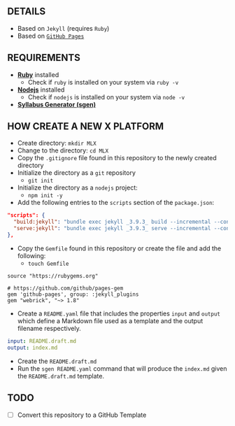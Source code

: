 ## DETAILS

  - Based on `Jekyll` (requires `Ruby`)
  - Based on [`GitHub Pages`](https://pages.github.com/)

## REQUIREMENTS

  - [**Ruby**](https://www.ruby-lang.org/en/) installed
    - Check if `ruby` is installed on your system via `ruby -v`
  - [**Nodejs**](https://nodejs.org/en) installed 
    - Check if `nodejs` is installed on your system via `node -v`
  - [**Syllabus Generator (sgen)**](https://github.com/in-tech-gration/sgen)

## HOW CREATE A NEW X PLATFORM

  - Create directory: `mkdir MLX`
  - Change to the directory: `cd MLX`
  - Copy the `.gitignore` file found in this repository to the newly created directory
  - Initialize the directory as a `git` repository
    - `git init`
  - Initialize the directory as a `nodejs` project:
    - `npm init -y`
  - Add the following entries to the `scripts` section of the `package.json`:

  ```json
  "scripts": {
    "build:jekyll": "bundle exec jekyll _3.9.3_ build --incremental --config _offline.yml",
    "serve:jekyll": "bundle exec jekyll _3.9.3_ serve --incremental --config _offline.yml"
  },
  ```

  - Copy the `Gemfile` found in this repository or create the file and add the following:
    - `touch Gemfile`
  
  ```Gemfile
  source "https://rubygems.org"

  # https://github.com/github/pages-gem
  gem 'github-pages', group: :jekyll_plugins
  gem "webrick", "~> 1.8"
  ```

  - Create a `README.yaml` file that includes the properties `input` and `output` which define a Markdown file used as a template and the output filename respectively.
  
  ```yaml
  input: README.draft.md
  output: index.md
  ```

  - Create the `README.draft.md`
  - Run the `sgen README.yaml` command that will produce the `index.md` given the `README.draft.md` template.

## TODO

- [ ] Convert this repository to a GitHub Template
